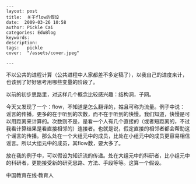 
    ---
    layout: post  
    title:  关于flow的假设  
    date:  2009-03-26 10:58  
    author: Pickle Cai  
    categories: EduBlog  
    keywords: 
    description:   
    tags:	pickle   
    cover:  "/assets/cover.jpeg"  

    ---  
    
不以公共的进程计算（公共进程中人家都差不多定稿了），以我自己的进度来计，也该到了好好思考用哪些变量的阶段了。



以前的初步思路里，对这样几个概念比较感兴趣：结构洞，子网。



今天又发现了一个：flow，不知道是怎么翻译的，姑且可称为流量。例子中说：谣言的传播，更多的在于听到的次数，而不在于听到的快慢。我们知道，快慢是可以用距离来计算的。次数则不是，是看一个人有几个直接的（或者短距离的，不过我看计算结果是看直接相邻的）连接者。也就是说，假定直接的相邻者都会帮助这个谣言的传播。那么处在一个大组元中的成员，比处在小组元中的成员更容易相信谣言。所以大组元中的成员，其flow数，要大多了。



放在我的例子中，可以假设为知识流的传递。处在大组元中的科研者，比小组元中的科研者，更能接受新的研究思路、方法、手段等等。这算一个假设。



		    
 中国教育在线·教育人

